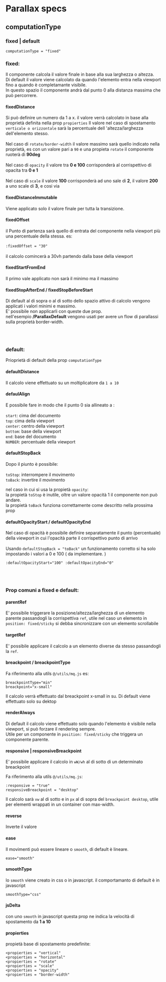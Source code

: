 # Parallax specs

## computationType

### fixed | default

```
computationType = "fixed"
```
### fixed:

Il componente calcola il valore finale in base alla sua larghezza o altezza.<br/>
Di default il valore viene calcolato da quando l'elemento entra nella viewport fino a quando è completamante visibile.<br/>
In questo spazio il componente andrà dal punto 0 alla distanza massima che può percorrere.

#### fixedDistance

Si può definire un numero da 1 a x.
il valore verrà calcolato in base alla proprietà definita nella prop `propierties`
Il valore nel caso di spostamento `verticale o orizzontale` sarà la percentuale dell 'altezza/larghezza dell'elemento stesso.<br/><br/>
Nel caso di `rotate/border-width` il valore massimo sarà quello indicato nella proprietà, es con un valore pari a  `90` e una propieta `rotate` il componente ruoterà di **90deg**<br/><br/>
Nel caso di `opacity` il valore tra **0 e 100** corrisponderà al corrispettivo di opacita tra **0 e 1**<br/><br/>
Nel caso di `scale` il valore **100** corrisponderà ad uno sale di **2**, il valore **200** a uno scale di **3**, e cosi via

#### fixedDistanceImmutable

Viene applicato solo il valore finale per tutta la transizione.

#### fixedOffset

il Punto di partenza sarà quello di entrata del componente nella viewport più una percentuale della stessa. es:<br/><br/>
`:fixedOffset = "30"`<br/><br/>
il calcolo comincerà a 30vh partendo dalla base della viewport

#### fixedStartFromEnd

Il primo vale applicato non sarà il minimo ma il massimo

#### fixedStopAfterEnd / fixedStopBeforeStart

Di default al di sopra o al di sotto dello spazio attivo di calcolo vengono applicati i valori minimi e massimo.<br/>
E' possibile non applicarli con queste due prop.<br/>
nell'esempio **/ParallaxDefault** vengono usati per avere un flow di parallassi sulla proprietà border-width.

<br/><br/>

### default:

Prioprietà di default della prop `computationType`

#### defaultDistance

Il calcolo viene effettuato su un moltiplicatore da `1 a 10`

#### defaulAlign

E possibile fare in modo che il punto 0 sia allineato a :<br/><br/>
`start`: cima del documento<br/>
`top`: cima della viewport<br/>
`center`: centro della viewport<br/>
`bottom`:  base della viewport<br/>
`end`: base del documento<br/>
`NUMBER`: percentuale della viewport<br/>

#### defaultStopBack

Dopo il piunto è possibile:<br/><br/>
`toStop`: interrompere il movimento<br/>
`toBack`: invertire il movimento

nel caso in cui si usa la propietà `opacity`:<br/>
la propietà `toStop` è inutile, oltre un valore opacità 1 il componente non può andare.<br/>
la propietà `toBack` funziona correttamente come descritto nella prossima prop



#### defaultOpacityStart / defaultOpacityEnd

Nel caso di opacità è possibile definire separatamente il punto (percentuale) della viewport in cui l'opacità parte il corrispettivo punto di arrivo<br/><br/>
Usando `defaultStopBack = "toBack"` un funzionamento corretto si ha solo impostando i valori a 0 e 100 ( da implementare. )

`:defaultOpacityStart="100"
:defaultOpacityEnd="0"`

<br/><br/>


### Prop comuni a fixed e default:


#### parentRef
E' possibile triggerare la posizione/altezza/larghezza di un elemento parente passandogli la corrispettiva `ref`, utile nel caso un elemento in `position: fixed/sticky` si debba sincronizzare con un elemento scrollabile


#### targetRef
E' possibile applicare il calcolo a un elemento diverse da stesso passandogli la `ref`.

#### breackpoint / breackpointType

Fa riferimento alla utils `@/utils/mq.js` es:

`breackpointType="min"`<br/>
`breackpoint="x-small"`

Il calcolo verrà effettuato dal breackpoint x-small in su.
Di default viene effettuato solo su dektop

#### renderAlways

Di default il calcolo viene effettuato solo quando l'elemento è visibile nella viewport, si può forzare il rendering sempre.<br/>
Utile per un componente in `position: fixed/sticky` che triggera un componente parente.

#### responsive | responsiveBreackpoint

E' possibile applicare il calcolo in `wW/wh` al di sotto di un determinato breackpoint

Fa riferimento alla utils `@/utils/mq.js`:

`:responsive = "true"`<br/>
`responsiveBreackpoint = "desktop"`

Il calcolo sarà `vw` al di sotto e in `px` al di sopra del `breackpoint desktop`, utile per elementi wrappati in un container con max-width.

#### reverse

Inverte il valore

#### ease

Il movimenti può essere lineare o `smooth`, di default è lineare.

`ease="smooth"`

#### smoothType
lo `smooth` viene creato in css o in javascript.
il comportamanto di default è in javascript

`smoothType="css"`


#### jsDelta

con uno `smooth` in javascript questa prop ne indica la velocità di spostamento da **1 a 10**

#### propierties

propietà base di spostamento predefinite:

`<propierties = "vertical"`<br/>
`<propierties = "horizontal"`<br/>
`<propierties = "rotate"`<br/>
`<propierties = "scale"`<br/>
`<propierties = "opacity"`<br/>
`<propierties = "border-width"`<br/>

